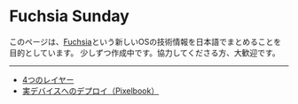 Fuchsia Sunday
========

このページは、[Fuchsia](https://fuchsia.googlesource.com/)という新しいOSの技術情報を日本語でまとめることを目的としています。
少しずつ作成中です。協力してくださる方、大歓迎です。



-----

- [4つのレイヤー](4layers.md)
- [実デバイスへのデプロイ（Pixelbook）](install-pixel.md)
 
